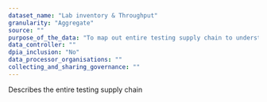 ```yaml
---
dataset_name: "Lab inventory & Throughput"
granularity: "Aggregate"
source: ""
purpose_of_the_data: "To map out entire testing supply chain to understand where there are invesntory issues in labs that are meant to be processing large numbers of tests"
data_controller: ""
dpia_inclusion: "No"
data_processor_organisations: ""
collecting_and_sharing_governance: ""
---
```

Describes the entire testing supply chain